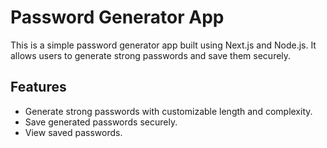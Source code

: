 # Password Generator App

This is a simple password generator app built using Next.js and Node.js. It allows users to generate strong passwords and save them securely.

## Features

- Generate strong passwords with customizable length and complexity.
- Save generated passwords securely.
- View saved passwords.
